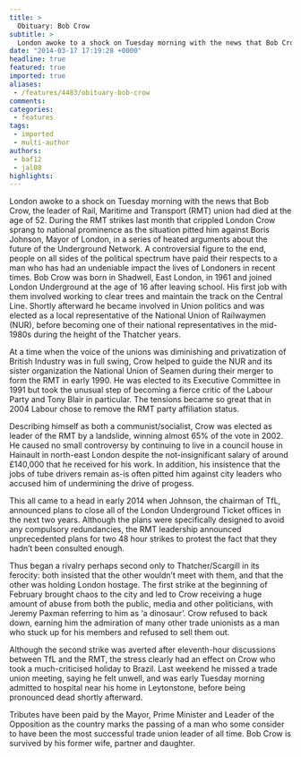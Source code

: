 ```yaml
---
title: >
  Obituary: Bob Crow
subtitle: >
  London awoke to a shock on Tuesday morning with the news that Bob Crow, the leader of Rail, Maritime and Transport (RMT) union had died at the age of 52.
date: "2014-03-17 17:19:28 +0000"
headline: true
featured: true
imported: true
aliases:
 - /features/4483/obituary-bob-crow
comments:
categories:
 - features
tags:
 - imported
 - multi-author
authors:
 - baf12
 - jal08
highlights:
---
```


London awoke to a shock on Tuesday morning with the news that Bob Crow, the leader of Rail, Maritime and Transport (RMT) union had died at the age of 52. During the RMT strikes last month that crippled London Crow sprang to national prominence as the situation pitted him against Boris Johnson, Mayor of London, in a series of heated arguments about the future of the Underground Network. A controversial figure to the end, people on all sides of the political spectrum have paid their respects to a man who has had an undeniable impact the lives of Londoners in recent times.
Bob Crow was born in Shadwell, East London, in 1961 and joined London Underground at the age of 16 after leaving school. His first job with them involved working to clear trees and maintain the track on the Central Line. Shortly afterward he became involved in Union politics and was elected as a local representative of the National Union of Railwaymen (NUR), before becoming one of their national representatives in the mid-1980s during the height of the Thatcher years.

At a time when the voice of the unions was diminishing and privatization of British Industry was in full swing, Crow helped to guide the NUR and its sister organization the National Union of Seamen during their merger to form the RMT in early 1990. He was elected to its Executive Committee in 1991 but took the unusual step of becoming a fierce critic of the Labour Party and Tony Blair in particular. The tensions became so great that in 2004 Labour chose to remove the RMT party affiliation status.

Describing himself as both a communist/socialist, Crow was elected as leader of the RMT by a landslide, winning almost 65% of the vote in 2002. He caused no small controversy by continuing to live in a council house in Hainault in north-east London despite the not-insignificant salary of around £140,000 that he received for his work. In addition, his insistence that the jobs of tube drivers remain as-is often pitted him against city leaders who accused him of undermining the drive of progess.

This all came to a head in early 2014 when Johnson, the chairman of TfL, announced plans to close all of the London Underground Ticket offices in the next two years. Although the plans were specifically designed to avoid any compulsory redundancies, the RMT leadership announced unprecedented plans for two 48 hour strikes to protest the fact that they hadn’t been consulted enough.

Thus began a rivalry perhaps second only to Thatcher/Scargill in its ferocity: both insisted that the other wouldn’t meet with them, and that the other was holding London hostage. The first strike at the beginning of February brought chaos to the city and led to Crow receiving a huge amount of abuse from both the public, media and other politicians, with Jeremy Paxman referring to him as ‘a dinosaur’. Crow refused to back down, earning him the admiration of many other trade unionists as a man who stuck up for his members and refused to sell them out.

Although the second strike was averted after eleventh-hour discussions between TfL and the RMT, the stress clearly had an effect on Crow who took a much-criticised holiday to Brazil. Last weekend he missed a trade union meeting, saying he felt unwell, and was early Tuesday morning admitted to hospital near his home in Leytonstone, before being pronounced dead shortly afterward.

Tributes have been paid by the Mayor, Prime Minister and Leader of the Opposition as the country marks the passing of a man who some consider to have been the most successful trade union leader of all time. Bob Crow is survived by his former wife, partner and daughter.
